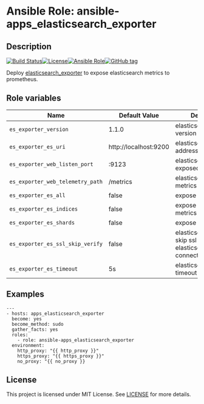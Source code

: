 # Ansible Role: ansible-apps_elasticsearch_exporter

## Description

[![Build Status](https://travis-ci.com/lotusnoir/ansible-apps_elasticsearch_exporter.svg?branch=master)](https://travis-ci.com/lotusnoir/ansible-apps_elasticsearch_exporter)[![License](https://img.shields.io/badge/license-MIT%20License-brightgreen.svg)](https://opensource.org/licenses/MIT)[![Ansible Role](https://img.shields.io/badge/ansible%20role-apps__elasticsearch_exporter-blue)](https://galaxy.ansible.com/lotusnoir/ansible-apps_elasticsearch_exporter/)[![GitHub tag](https://img.shields.io/badge/version-latest-blue)](https://github.com/lotusnoir/ansible-apps_elasticsearch_exporter/tags)

Deploy [elasticsearch_exporter](https://github.com/justwatchcom/elasticsearch_exporter) to expose elasticsearch metrics to prometheus.

## Role variables

| Name           | Default Value | Description                        |
| -------------- | ------------- | -----------------------------------|
| `es_exporter_version` | 1.1.0 | elasticsearch_exporter version |
| `es_exporter_es_uri` | http://localhost:9200 | elasticsearch web address |
| `es_exporter_web_listen_port` | :9123 | elasticsearch_exporter exposed port |
| `es_exporter_web_telemetry_path` | /metrics | elasticsearch_exporter metrics path |
| `es_exporter_es_all` | false | expose all metrics |
| `es_exporter_es_indices` | false | expose indices metrics |
| `es_exporter_es_shards` | false | expose shards metrics |
| `es_exporter_es_ssl_skip_verify` | false | elasticsearch_exporter skip ssl on elasticsearch web connection |
| `es_exporter_es_timeout` | 5s | elasticsearch_exporter timeout |

## Examples

	---
	- hosts: apps_elasticsearch_exporter
	  become: yes
	  become_method: sudo
	  gather_facts: yes
	  roles:
	    - role: ansible-apps_elasticsearch_exporter
	  environment: 
	    http_proxy: "{{ http_proxy }}"
	    https_proxy: "{{ https_proxy }}"
	    no_proxy: "{{ no_proxy }}

## License

This project is licensed under MIT License. See [LICENSE](/LICENSE) for more details.
